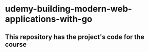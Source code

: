 # udemy-building-modern-web-applications-with-go

## This repository has the project's code for the course
